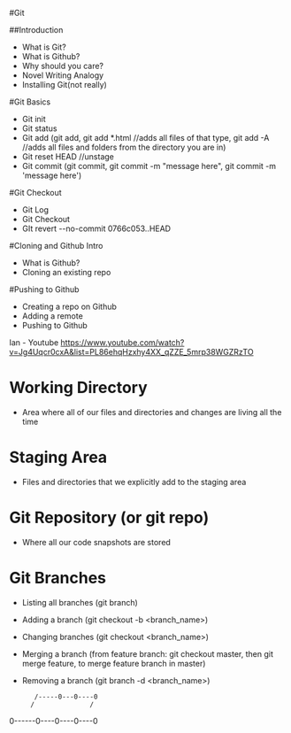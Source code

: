 #Git

##Introduction
* What is Git?
* What is Github?
* Why should you care?
* Novel Writing Analogy
* Installing Git(not really)

#Git Basics
* Git init
* Git status
* Git add (git add, git add *.html //adds all files of that type, git add -A //adds all files and folders from the directory you are in)
* Git reset HEAD <file> //unstage
* Git commit (git commit, git commit -m "message here", git commit -m 'message here')

#Git Checkout
* Git Log
* Git Checkout
* GIt revert --no-commit 0766c053..HEAD

#Cloning and Github Intro
* What is Github?
* Cloning an existing repo

#Pushing to Github
* Creating a repo on Github
* Adding a remote
* Pushing to Github


Ian - Youtube https://www.youtube.com/watch?v=Jg4Uqcr0cxA&list=PL86ehqHzxhy4XX_qZZE_5mrp38WGZRzTO
# Working Directory
- Area where all of our files and directories and changes are living all the time

# Staging Area
- Files and directories that we explicitly add to the staging area

# Git Repository (or git repo)
- Where all our code snapshots are stored


# Git Branches
- Listing all branches (git branch)

- Adding a branch (git checkout -b <branch_name>)

- Changing branches (git checkout <branch_name>)

- Merging a branch (from feature branch: git checkout master, then git merge feature, to merge feature branch in master)

- Removing a branch (git branch -d <branch_name>)

         /-----0---0----0
        /              /
0------0----0----0----0
